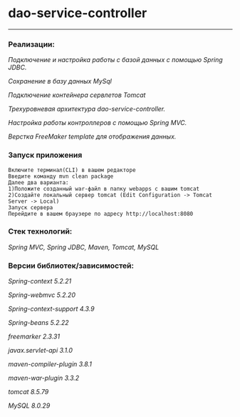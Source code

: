 #  dao-service-controller 

-----------------------------------------------------------------------------------

### Реализации:

*Подключение и настройка работы с базой данных с помощью Spring JDBC.*

*Сохранение в базу данных MySql*

*Подключение контейнера сервлетов Tomcat*

*Трехуровневая архитектура dao-service-controller.*

*Настройка работы контроллеров с помощью Spring MVC.*

*Верстка FreeMaker template для отображения данных.*

### Запуск приложения

```
Включите терминал(CLI) в вашем редакторе
Введите команду mvn clean package
Далее два варианта:
1)Положите созданный war-файл в папку webapps с вашим tomcat
2)Создайте локальный сервер tomcat (Edit Configuration -> Tomcat Server -> Local)
Запуск сервера
Перейдите в вашем браузере по адресу http://localhost:8080

```
### Стек технологий:

*Spring MVC, Spring JDBC, Maven, Tomcat, MySQL*

### Версии библиотек/зависимостей:

*Spring-context 5.2.21*

*Spring-webmvc 5.2.20*

*Spring-context-support 4.3.9*

*Spring-beans 5.2.22*

*freemarker 2.3.31*

*javax.servlet-api 3.1.0*

*maven-compiler-plugin 3.8.1*

*maven-war-plugin 3.3.2*

*tomcat 8.5.79*

*MySQL 8.0.29*
